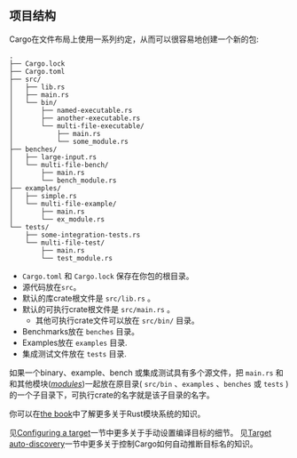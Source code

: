 ## 项目结构

Cargo在文件布局上使用一系列约定，从而可以很容易地创建一个新的包:

```text
.
├── Cargo.lock
├── Cargo.toml
├── src/
│   ├── lib.rs
│   ├── main.rs
│   └── bin/
│       ├── named-executable.rs
│       ├── another-executable.rs
│       └── multi-file-executable/
│           ├── main.rs
│           └── some_module.rs
├── benches/
│   ├── large-input.rs
│   └── multi-file-bench/
│       ├── main.rs
│       └── bench_module.rs
├── examples/
│   ├── simple.rs
│   └── multi-file-example/
│       ├── main.rs
│       └── ex_module.rs
└── tests/
    ├── some-integration-tests.rs
    └── multi-file-test/
        ├── main.rs
        └── test_module.rs
```

*  `Cargo.toml` 和 `Cargo.lock` 保存在你包的根目录。
* 源代码放在`src`。
* 默认的库crate根文件是 `src/lib.rs` 。
* 默认的可执行crate根文件是 `src/main.rs` 。
    * 其他可执行crate文件可以放在 `src/bin/` 目录。
* Benchmarks放在 `benches` 目录。
* Examples放在 `examples` 目录.
* 集成测试文件放在 `tests` 目录.

如果一个binary、example、bench 或集成测试具有多个源文件，把 `main.rs` 和和其他模块([*modules*][def-module])一起放在原目录( `src/bin` 、`examples` 、`benches` 或 `tests` )的一个子目录下，可执行crate的名字就是该子目录的名字。

你可以在[the book][book-modules]中了解更多关于Rust模块系统的知识。

见[Configuring a target]一节中更多关于手动设置编译目标的细节。
见[Target auto-discovery]一节中更多关于控制Cargo如何自动推断目标名的知识。

[book-modules]: ../../book/ch07-00-managing-growing-projects-with-packages-crates-and-modules.html
[Configuring a target]: ../reference/cargo-targets.md#configuring-a-target
[def-package]:           ../appendix/glossary.md#package          '"package" (glossary entry)'
[def-module]:            ../appendix/glossary.md#module           '"module" (glossary entry)'
[Target auto-discovery]: ../reference/cargo-targets.md#target-auto-discovery
